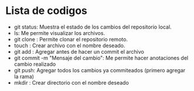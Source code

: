 # Lista de codigos

<ul>
  <li>git status: Muestra el estado de los cambios del repositorio local.</li>
  <li>ls: Me permite visualizar los archivos.</li>
  <li>git clone <repositorio>: Permite clonar el repositorio remoto.</li>
  <li>touch <nombre>: Crear archivo con el nombre deseado.</li>
  <li>git add <archivo>: Agregar antes de hacer un commit el archivo</li>
  <li>git commit -m "Mensaje del cambio": Me permite hacer anotaciones del cambio realizado</li>
  <li>git push: Agregar todos los cambios ya commiteados (primero agregar la rama)</li>
  <li>mkdir <code><nombre></code>: Crear directorio con el nombre deseado</li>
</ul>
